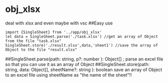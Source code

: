 # obj_xlsx
deal with xlsx and even maybe with vsc
##Easy use        
```
import {SingleSheet} from '../app/obj_xlsx'
let data = SingleSheet.parse('./task.xlsx') //get an array of Object from the file "task.xlsx"
SingleSheet.store('./result.xlsx',data,'sheet1') //save the array of Object to the file "result.xlsx"
```
##SingleSheet.parse(path: string, p?: number ): Object[] ;
parse an excel file so that you can use it as an array of Object
##SingleSheet.store(path: string, data: Object[], sheetName?: string ): boolean 
save an array of Object to an excel file using sheetName as "the name of the sheet"!!

